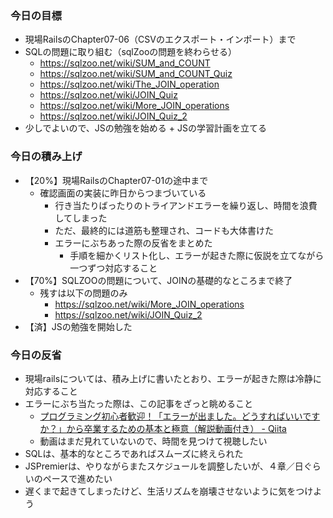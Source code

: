 ### 今日の目標
- 現場RailsのChapter07-06（CSVのエクスポート・インポート）まで
- SQLの問題に取り組む（sqlZooの問題を終わらせる）
  - https://sqlzoo.net/wiki/SUM_and_COUNT
  - https://sqlzoo.net/wiki/SUM_and_COUNT_Quiz
  - https://sqlzoo.net/wiki/The_JOIN_operation
  - https://sqlzoo.net/wiki/JOIN_Quiz
  - https://sqlzoo.net/wiki/More_JOIN_operations
  - https://sqlzoo.net/wiki/JOIN_Quiz_2
- 少しでよいので、JSの勉強を始める + JSの学習計画を立てる

### 今日の積み上げ
- 【20%】現場RailsのChapter07-01の途中まで
  - 確認画面の実装に昨日からつまづいている
    - 行き当たりばったりのトライアンドエラーを繰り返し、時間を浪費してしまった
    - ただ、最終的には道筋も整理され、コードも大体書けた
    - エラーにぶちあった際の反省をまとめた
      - 手順を細かくリスト化し、エラーが起きた際に仮説を立てながら一つずつ対応すること
- 【70%】SQLZOOの問題について、JOINの基礎的なところまで終了
  - 残すは以下の問題のみ
    - https://sqlzoo.net/wiki/More_JOIN_operations
    - https://sqlzoo.net/wiki/JOIN_Quiz_2
- 【済】JSの勉強を開始した

### 今日の反省
- 現場railsについては、積み上げに書いたとおり、エラーが起きた際は冷静に対応すること
- エラーにぶち当たった際は、この記事をざっと眺めること
  - [プログラミング初心者歓迎！「エラーが出ました。どうすればいいですか？」から卒業するための基本と極意（解説動画付き） \- Qiita](https://qiita.com/jnchito/items/056325421b7e36f02335)  
  - 動画はまだ見れていないので、時間を見つけて視聴したい
- SQLは、基本的なところであればスムーズに終えられた
- JSPremierは、やりながらまたスケジュールを調整したいが、４章／日ぐらいのペースで進めたい
- 遅くまで起きてしまったけど、生活リズムを崩壊させないように気をつけよう


